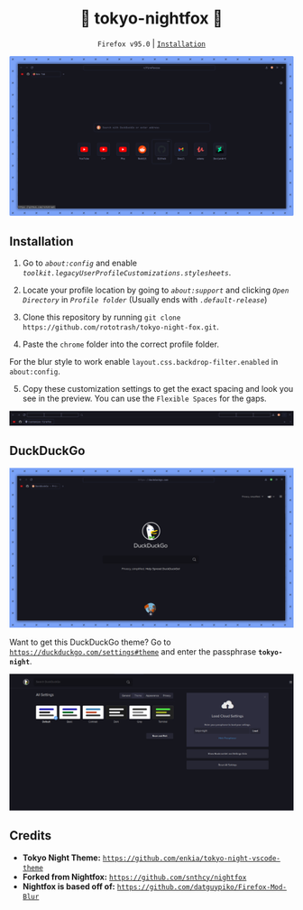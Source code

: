 <div align="center">
<h1>🗼 tokyo-nightfox 🦊</h1>

`Firefox v95.0` | [`Installation`](https://github.com/rototrash/tokyo-night-fox#installation)

![preview](./assets/preview.png)

</div>

## Installation

1. Go to *`about:config`* and enable *`toolkit.legacyUserProfileCustomizations.stylesheets`*.

2. Locate your profile location by going to *`about:support`* and clicking *`Open Directory`* in *`Profile folder`* (Usually ends with *`.default-release`*)

3. Clone this repository by running `git clone https://github.com/rototrash/tokyo-night-fox.git`.

4. Paste the `chrome` folder into the correct profile folder.

For the blur style to work enable `layout.css.backdrop-filter.enabled` in `about:config`.

5. Copy these customization settings to get the exact spacing and look you see in the preview. You can use the `Flexible Spaces` for the gaps.

![spacings](./assets/spacings.png)

 ## DuckDuckGo
![ddg-theme](./assets/ddg2.png)

Want to get this DuckDuckGo theme? Go to [`https://duckduckgo.com/settings#theme`](https://duckduckgo.com/settings#theme) and enter the passphrase **`tokyo-night`**.

![ddg](./assets/ddg.png)



## Credits

* **Tokyo Night Theme:** [`https://github.com/enkia/tokyo-night-vscode-theme`](https://github.com/enkia/tokyo-night-vscode-theme) 
* **Forked from Nightfox:** [`https://github.com/snthcy/nightfox`](https://github.com/snthcy/nightfox)  
* **Nightfox is based off of:** [`https://github.com/datguypiko/Firefox-Mod-Blur`](https://github.com/datguypiko/Firefox-Mod-Blur)
